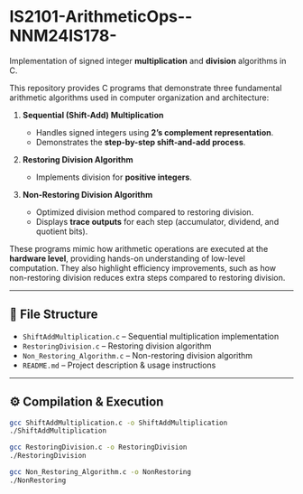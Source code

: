 # IS2101-ArithmeticOps--NNM24IS178-

Implementation of signed integer **multiplication** and **division** algorithms in C.  

This repository provides C programs that demonstrate three fundamental arithmetic algorithms used in computer organization and architecture:  

1. **Sequential (Shift-Add) Multiplication**  
   - Handles signed integers using **2’s complement representation**.  
   - Demonstrates the **step-by-step shift-and-add process**.  

2. **Restoring Division Algorithm**  
   - Implements division for **positive integers**.  

3. **Non-Restoring Division Algorithm**  
   - Optimized division method compared to restoring division.  
   - Displays **trace outputs** for each step (accumulator, dividend, and quotient bits).  

These programs mimic how arithmetic operations are executed at the **hardware level**, providing hands-on understanding of low-level computation. They also highlight efficiency improvements, such as how non-restoring division reduces extra steps compared to restoring division.  

---

## 📂 File Structure
- `ShiftAddMultiplication.c` – Sequential multiplication implementation  
- `RestoringDivision.c` – Restoring division algorithm  
- `Non_Restoring_Algorithm.c` – Non-restoring division algorithm  
- `README.md` – Project description & usage instructions  

---

## ⚙️ Compilation & Execution
```bash
gcc ShiftAddMultiplication.c -o ShiftAddMultiplication
./ShiftAddMultiplication

gcc RestoringDivision.c -o RestoringDivision
./RestoringDivision

gcc Non_Restoring_Algorithm.c -o NonRestoring
./NonRestoring

